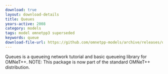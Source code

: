 ```yaml
---
download: true
layout: download-details
title: Queues
years-active: 2008
category: models
tags: model omnetpp3 superseded
keywords: queue
download-file-url: https://github.com/omnetpp-models/archive/releases/download/archive/Queues-2.1-src.tgz
---
```


Queues is a queueing network tutorial and basic queueing library for OMNeT++.
NOTE: This package is now part of the standard OMNeT++ distribution.
